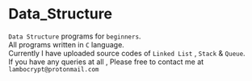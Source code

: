 # Data_Structure
`Data Structure` programs for `beginners`.<br>
All programs written in `C` language.<br>
Currently I have uploaded source codes of `Linked List` , `Stack` & `Queue`.<br>
If you have any queries at all , Please free to contact me at `lambocrypt@protonmail.com`


